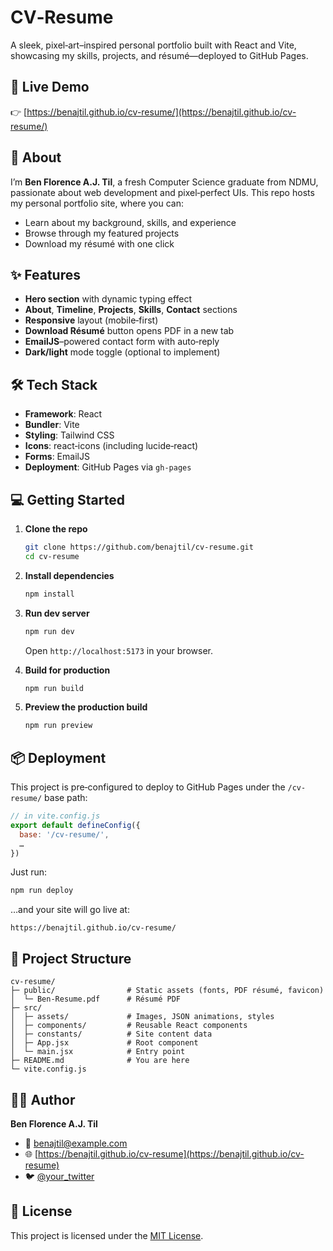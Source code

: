 # CV‑Resume



A sleek, pixel‑art–inspired personal portfolio built with React and Vite, showcasing my skills, projects, and résumé—deployed to GitHub Pages.

## 🚀 Live Demo

👉 [https://benajtil.github.io/cv-resume/](https://benajtil.github.io/cv-resume/)

## 📖 About

I’m **Ben Florence A.J. Til**, a fresh Computer Science graduate from NDMU, passionate about web development and pixel‑perfect UIs. This repo hosts my personal portfolio site, where you can:

- Learn about my background, skills, and experience
- Browse through my featured projects
- Download my résumé with one click

## ✨ Features

- **Hero section** with dynamic typing effect
- **About**, **Timeline**, **Projects**, **Skills**, **Contact** sections
- **Responsive** layout (mobile‑first)
- **Download Résumé** button opens PDF in a new tab
- **EmailJS**–powered contact form with auto‑reply
- **Dark/light** mode toggle (optional to implement)

## 🛠️ Tech Stack

- **Framework**: React
- **Bundler**: Vite
- **Styling**: Tailwind CSS
- **Icons**: react‑icons (including lucide‑react)
- **Forms**: EmailJS
- **Deployment**: GitHub Pages via `gh‑pages`

## 💻 Getting Started

1. **Clone the repo**

   ```bash
   git clone https://github.com/benajtil/cv-resume.git
   cd cv-resume
   ```

2. **Install dependencies**

   ```bash
   npm install
   ```

3. **Run dev server**

   ```bash
   npm run dev
   ```

   Open `http://localhost:5173` in your browser.

4. **Build for production**

   ```bash
   npm run build
   ```

5. **Preview the production build**

   ```bash
   npm run preview
   ```

## 📦 Deployment

This project is pre‑configured to deploy to GitHub Pages under the `/cv-resume/` base path:

```js
// in vite.config.js
export default defineConfig({
  base: '/cv-resume/',
  …
})
```

Just run:

```bash
npm run deploy
```

…and your site will go live at:

```
https://benajtil.github.io/cv-resume/
```

## 📂 Project Structure

```
cv-resume/
├─ public/                # Static assets (fonts, PDF résumé, favicon)
│  └─ Ben-Resume.pdf      # Résumé PDF  
├─ src/
│  ├─ assets/             # Images, JSON animations, styles  
│  ├─ components/         # Reusable React components  
│  ├─ constants/          # Site content data  
│  ├─ App.jsx             # Root component  
│  └─ main.jsx            # Entry point  
├─ README.md              # You are here  
└─ vite.config.js
```

## 🙋‍♂️ Author

**Ben Florence A.J. Til**

- 📧 [benajtil@example.com](mailto\:benajtil@example.com)
- 🌐 [https://benajtil.github.io/cv-resume](https://benajtil.github.io/cv-resume)
- 🐦 [@your\_twitter](https://twitter.com/your_twitter)

## 📄 License

This project is licensed under the [MIT License](./LICENSE).

